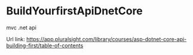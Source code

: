 # BuildYourfirstApiDnetCore
mvc .net api

Url link:
https://app.pluralsight.com/library/courses/asp-dotnet-core-api-building-first/table-of-contents
